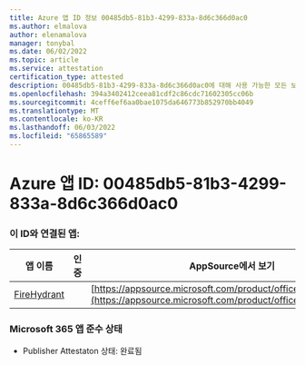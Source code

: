 ```yaml
---
title: Azure 앱 ID 정보 00485db5-81b3-4299-833a-8d6c366d0ac0
ms.author: elmalova
author: elenamalova
manager: tonybal
ms.date: 06/02/2022
ms.topic: article
ms.service: attestation
certification_type: attested
description: 00485db5-81b3-4299-833a-8d6c366d0ac0에 대해 사용 가능한 모든 보안 및 규정 준수 정보입니다.
ms.openlocfilehash: 394a3402412ceea81cdf2c86cdc71602305cc06b
ms.sourcegitcommit: 4ceff6ef6aa0bae1075da646773b852970bb4049
ms.translationtype: MT
ms.contentlocale: ko-KR
ms.lasthandoff: 06/03/2022
ms.locfileid: "65865589"
---
```

# <a name="azure-app-id-00485db5-81b3-4299-833a-8d6c366d0ac0"></a>Azure 앱 ID: 00485db5-81b3-4299-833a-8d6c366d0ac0


### <a name="apps-associated-with-this-id"></a>이 ID와 연결된 앱:
| **앱 이름** | **인증** | **AppSource에서 보기** |
|--------------|---------------|-----------------------|
| [FireHydrant](../forward/WA200003794.md) |  | [https://appsource.microsoft.com/product/office/WA200003794](https://appsource.microsoft.com/product/office/WA200003794) |

### <a name="microsoft-365-app-compliance-status"></a>Microsoft 365 앱 준수 상태
- Publisher Attestaton 상태: 완료됨
